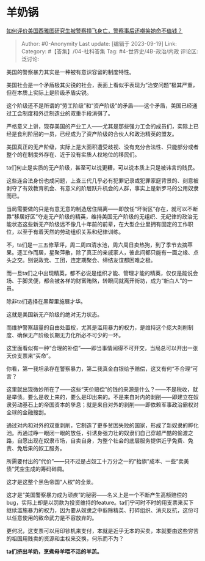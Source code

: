 # 羊奶锅
[如何评价美国西雅图研究生被警察撞飞身亡，警察事后还嘲笑她命不值钱？](https://www.zhihu.com/question/622176989/answer/3217041135)

> Author: #0-Anonymity
> Last update: [编辑于 2023-09-19]
> Link:
> Category: #【答集】/04-社科答集
> Tag: #4-世界史/4B-政治/内政
> 评论区:
> 泛讨论:

美国的警察暴力其实是一种被有意识容留的制度特性。

美国社会是一个矛盾极其尖锐的社会，表面上看似乎表现为“治安问题”极其严重，但在本质上实际上是阶级矛盾尖锐。

这个阶级还不是所谓的“劳工阶级”和“资产阶级”的矛盾——这个矛盾，美国已经通过工会制度和外迁制造业的双重手段消弭了。

严格意义上讲，现存美国的产业工人——尤其是那些强力工会的成员们，实际上已经是食利阶层的一员，已经成为了资产阶级的合伙人和政治精英的盟友。

美国真正的无产阶级，实际上是大面积遭受歧视、没有充分合法性、只能部分或者整个的在制度外存在、近于没有实质人权地位的移民们。

ta们何止是实质的无产阶级，甚至可以说更糟，可以说本质上只是被讳言的贱民。

这些连合法身份也成问题，上查三代几乎必有犯罪记录或犯罪家庭背景的、刻意被剥夺了有效教育机会、有意义的阶层跃升机会的人群，事实上是新罗马的公用奴隶而已。

当局需要做的只是有意无意的制造居住隔离——即放任“坏街区”存在，就可以不断靠“移居好区”夺走无产阶级的精英，维持美国无产阶级的无组织、无纪律的政治无能状态这些新无产阶级远不像几十年前的前辈，在大型企业里拥有固定的工作职位，以至于有着天然的劳动组织关系和纪律训练。

不，ta们是一三五修草坪，周二周四清水池，周六周日卖热狗，到了季节去摘苹果。逐工作而居，星聚萍散，除了真正的亲戚家人，彼此间都只能有一面之缘、点头之交。别说政党、工团，连定期聚会、缔结友谊都困难之极。

而一旦ta们之中出现精英，都不必说是组织才能、管理才能的精英，仅仅是能说会场、手脚灵便，都会被各样的财富贿赂，转眼间就离开街坊，成为“新白人”的一员。

除非ta们选择在黑帮里施展才华。

这就是美国新无产阶级的绝对无力状态。

而维护警察超量的自由处置权，尤其是滥用暴力的权力，是维持这个庞大剥削制度、确保无产阶级长期无力化所必不可少的一环。

这里面看似有一种“合理的补偿”——即当事情闹得不可开交，当局总可以开出一张天价支票来“买命”。

你看，第一我坦承存在警察暴力，第二我真金白银给予赔偿，这又有何“不合理”可言？

这里就出现微妙所在了——这些“天价赔偿”的钱的来源是什么？——不是税收，就是举债。要么是收上来的，要么是印出来的。不是来自对内的剥削——即建立在奴隶劳动基石上的帝国资本的孳息；就是来自对外的剥削——即依赖军事政治霸权对全球的金融搜刮。

通过对内和对外的双重剥削，它制造了更多贫困失败的国家，形成了新奴隶的孵化池。再通过睁一眼闭一眼的放任，引诱身强力壮的奴隶们自己穿越严酷的偷渡之路，自愿出现在奴隶市场，自卖自身，为整个社会的底层服务提供近乎免费、免责、免后果的奴工服务。

所需要付出的“代价”——只不过是占奴工十万分之一的“抬旗”成本、一些“卖美债”凭空生成的筹码碎屑。

这才是这整个黑色帝国“人权”的全景。

这才是“美国警察暴力成为顽疾”的秘密——名义上是一个不断产生高额赔偿的bug，实际上却是以罚款为投资维持的feature。ta们宁可时不时的用支票来买下继续滥施暴力的权力，因为要从奴隶之中翦除精英、打碎组织、消灭反抗，这份可以任意使用的致命武力是不容放弃的。

更何况，这支票可以用印钞机来支付，本就是近乎无本的买卖，本就要由这些穷苦的祖国用贱卖的资源和主权来交换，何乐而不为？

**ta们挤出羊奶，烹煮母羊喂不活的羊羔。**

